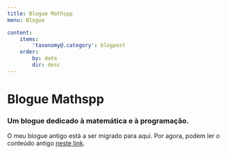 ```yaml
---
title: Blogue Mathspp
menu: Blogue

content:
    items:
        'taxonomy@.category': blogpost
    order:
        by: date
        dir: desc
---
```


# Blogue Mathspp

### Um blogue dedicado à matemática e à programação.

O meu blogue antigo está a ser migrado para aqui. Por agora, podem ler o conteúdo antigo [neste link](https://mathspp.blogspot.com).